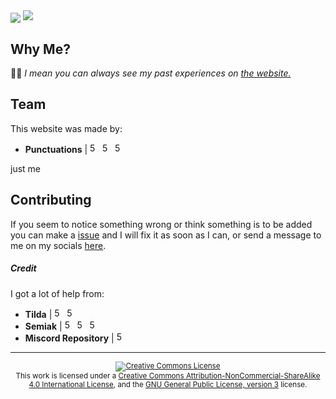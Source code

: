 <img align="center" src="https://i.ibb.co/LhDJzWy/header.png" />
<img src="https://img.shields.io/github/last-commit/punctuations/juststop">
<br>

## Why Me?

🤷‍♂️ _I mean you can always see my past experiences on [the website.](https://dont-ping.me/)_

## Team

This website was made by:

- **Punctuations** | <a href="https://github.com/punctuations" rel="some text"><img href="example.com" src="https://i.ibb.co/qMd86h7/github.png" width="16" height="16" title="500px" alt="500px"></a> <a href="https://www.reddit.com/u/yetanothersemicolon" rel="some text"><img href="example.com" src="https://i.ibb.co/rwdHBtx/reddit.png" width="16" height="16" title="500px" alt="500px"></a> <a href="https://twitter.com/alloutofmatt" rel="some text"><img href="example.com" src="https://i.ibb.co/k9ssgyB/twitterlogo.png" width="16" height="16" title="500px" alt="500px"></a>
<p align="left">just me</p>

## Contributing

If you seem to notice something wrong or think something is to be added you can make a [issue](https://github.com/punctuations/juststop/issues) and I will fix it as soon as I can, or send a message to me on my socials <a href="http://dont-ping.me/">here</a>.

##### Credit

I got a lot of help from:

- **Tilda** | <a href="https://github.com/tilda" rel="some text"><img href="example.com" src="https://i.ibb.co/qMd86h7/github.png" width="16" height="16" title="500px" alt="500px"></a> <a href="https://www.reddit.com/u/RShotZz" rel="some text"><img href="example.com" src="https://i.ibb.co/rwdHBtx/reddit.png" width="16" height="16" title="500px" alt="500px"></a>
- **Semiak** | <a href="https://github.com/iAlex11" rel="some text"><img href="example.com" src="https://i.ibb.co/qMd86h7/github.png" width="16" height="16" title="500px" alt="500px"></a> <a href="https://www.reddit.com/u/iAlex11" rel="some text"><img href="example.com" src="https://i.ibb.co/rwdHBtx/reddit.png" width="16" height="16" title="500px" alt="500px"></a> <a href="https://twitter.com/semiak_" rel="some text"><img href="example.com" src="https://i.ibb.co/k9ssgyB/twitterlogo.png" width="16" height="16" title="500px" alt="500px"></a>
- **Miscord Repository** | <a href="https://github.com/utilefordiscord/Miscord" rel="some text"><img href="example.com" src="https://i.ibb.co/qMd86h7/github.png" width="16" height="16" title="500px" alt="500px"></a>

<hr>

<div align="center"><sup><a rel="license" href="http://creativecommons.org/licenses/by-nc-sa/4.0/"><img alt="Creative Commons License" style="border-width:0" src="https://i.creativecommons.org/l/by-nc-sa/4.0/80x15.png" /></a><br />This work is licensed under a <a rel="license" href="http://creativecommons.org/licenses/by-nc-sa/4.0/">Creative Commons Attribution-NonCommercial-ShareAlike 4.0 International License</a>, and the <a href="https://www.gnu.org/licenses/gpl-3.0.html">GNU General Public License, version 3</a> license.</sup></div>
